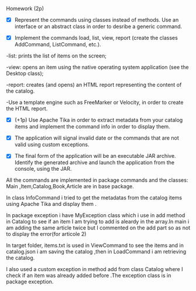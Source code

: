 Homework (2p)

- [x] Represent the commands using classes instead of methods. Use an interface or an abstract class in order to desribe a generic command.

- [x] Implement the commands load, list, view, report (create the classes AddCommand, ListCommand, etc.).

-list: prints the list of items on the screen;

-view: opens an item using the native operating system application (see the Desktop class);

-report: creates (and opens) an HTML report representing the content of the catalog.

-Use a template engine such as FreeMarker or Velocity, in order to create the HTML report.

- [x] (+1p) Use Apache Tika in order to extract metadata from your catalog items and implement the command info in order to display them.

- [x] The application will signal invalid date or the commands that are not valid using custom exceptions.

- [x] The final form of the application will be an executable JAR archive. Identify the generated archive and launch the application from the console, using the JAR.

All the commands are implemented in package commands and the classes: Main ,Item,Catalog,Book,Article are in base package.

In class InfoCommand i tried to get the metadatas from the catalog items using Apache Tika and display them .

In package exception i have MyException class which i use in add method in Catalog to see if an item I am trying to add is aleardy in the array.In main i am adding the same article twice but I commented on the add part so as not to display the error(for articole 2)

In target folder, items.txt is used in ViewCommand to see the items and in catalog.json i am saving the catalog ,then in LoadCommand i am retrieving the catalog.

I also used a custom exception in method add from class Catalog where I check if an item was already added before .The exception class is in package exception. 
